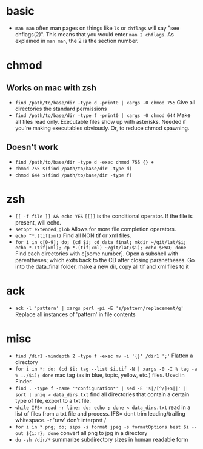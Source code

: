 # basic
* `man man`
   often man pages on things like `ls` or `chflags` will say "see chflags(2)". This means that you would enter `man 2 chflags`. As explained in `man man`, the 2 is the section number. 

# chmod
## Works on mac with zsh
* `find /path/to/base/dir -type d -print0 | xargs -0 chmod 755`
   Give all directories the standard permissions
* `find /path/to/base/dir -type f -print0 | xargs -0 chmod 644`
   Make all files read only. Executable files show up with asterisks. Needed if you're making executables obviously. Or, to reduce chmod spawning.
## Doesn't work
* `find /path/to/base/dir -type d -exec chmod 755 {} +`
* `chmod 755 $(find /path/to/base/dir -type d)`
* `chmod 644 $(find /path/to/base/dir -type f)`

# zsh
* `[[ -f file ]] && echo YES`
   `[[]]` is the conditional operator. If the file is present, will echo.
* `setopt extended_glob`
   Allows for more file completion operators. 
* `echo ^*.(tif|xml)`
   Find all NON tif or xml files. 
* `for i in c[0-9]; do; (cd $i; cd data_final; mkdir ~/git/lat/$i; echo *.(tif|xml); cp *.(tif|xml) ~/git/lat/$i); echo $PWD; done`
   Find each directories with c[some number]. Open a subshell with parentheses; which exits back to the CD after closing paranetheses. Go into the data_final folder, make a new dir, copy all tif and xml files to it

# ack
* `ack -l 'pattern' | xargs perl -pi -E 's/pattern/replacement/g'`
   Replace all instances of 'pattern' in file contents

# misc
* `find /dir1 -mindepth 2 -type f -exec mv -i '{}' /dir1 ';'`
   Flatten a directory
* `for i in *; do; (cd $i; tag --list $i.tif -N | xargs -0 -I % tag -a % ../$i); done`
   mac tag (as in blue, topic, yellow, etc.) files. Used in Finder.
* `find . -type f -name '*configuration*' | sed -E 's|/[^/]+$||' | sort | uniq > data_dirs.txt`
   find all directories that contain a certain type of file, export to a txt file.
* `while IFS= read -r line; do; echo ; done < data_dirs.txt`
   read in a list of files from a txt file and process. IFS= dont trim leading/trailing whitespace. -r 'raw' don't interpret /
* `for i in *.png; do; sips -s format jpeg -s formatOptions best $i --out ${i:r}; done`
   convert all png to jpg in a directory
* `du -sh /dir/*`
   summarize subdirectory sizes in human readable form

